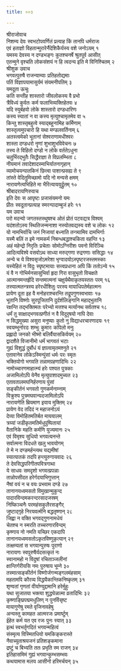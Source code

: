 ```yaml
---
title: ००३

---
```

श्रीराजोवाच  
निशम्य देवः स्वभटोपवर्णितं प्रत्याह किं तानपि धर्मराजः  
एवं हताज्ञो विहतान्मुरारेर्नैदेशिकैर्यस्य वशे जनोऽयम् १  
यमस्य देवस्य न दण्डभङ्गः कुतश्चनर्षे श्रुतपूर्व आसीत्  
एतन्मुने वृश्चति लोकसंशयं न हि त्वदन्य इति मे विनिश्चितम् २  
श्रीशुक उवाच  
भगवत्पुरुषै राजन्याम्याः प्रतिहतोद्यमाः  
पतिं विज्ञापयामासुर्यमं संयमनीपतिम् ३  
यमदूता ऊचुः  
कति सन्तीह शास्तारो जीवलोकस्य वै प्रभो  
त्रैविध्यं कुर्वतः कर्म फलाभिव्यक्तिहेतवः ४  
यदि स्युर्बहवो लोके शास्तारो दण्डधारिणः  
कस्य स्यातां न वा कस्य मृत्युश्चामृतमेव वा ५  
किन्तु शास्तृबहुत्वे स्याद्बहूनामिह कर्मिणाम्  
शास्तृत्वमुपचारो हि यथा मण्डलवर्तिनाम् ६  
अतस्त्वमेको भूतानां सेश्वराणामधीश्वरः  
शास्ता दण्डधरो नॄणां शुभाशुभविवेचनः ७  
तस्य ते विहितो दण्डो न लोके वर्ततेऽधुना  
चतुर्भिरद्भुतैः सिद्धैराज्ञा ते विप्रलम्भिता ८  
नीयमानं तवादेशादस्माभिर्यातनागृहान्  
व्यामोचयन्पातकिनं छित्त्वा पाशान्प्रसह्य ते ९  
तांस्ते वेदितुमिच्छामो यदि नो मन्यसे क्षमम्  
नारायणेत्यभिहिते मा भैरित्याययुर्द्रुतम् १०  
श्रीबादरायणिरुवाच  
इति देवः स आपृष्टः प्रजासंयमनो यमः  
प्रीतः स्वदूतान्प्रत्याह स्मरन्पादाम्बुजं हरेः ११  
यम उवाच  
परो मदन्यो जगतस्तस्थुषश्च ओतं प्रोतं पटवद्यत्र विश्वम्  
यदंशतोऽस्य स्थितिजन्मनाशा नस्योतवद्यस्य वशे च लोकः १२  
यो नामभिर्वाचि जनं निजायां बध्नाति तन्त्र्यामिव दामभिर्गाः  
यस्मै बलिं त इमे नामकर्म निबन्धबद्धाश्चकिता वहन्ति १३  
अहं महेन्द्रो निरृतिः प्रचेताः सोमोऽग्निरीशः पवनो विरिञ्चिः  
आदित्यविश्वे वसवोऽथ साध्या मरुद्गणा रुद्रगणाः ससिद्धाः १४  
अन्ये च ये विश्वसृजोऽमरेशा भृग्वादयोऽस्पृष्टरजस्तमस्काः  
यस्येहितं न विदुः स्पृष्टमायाः सत्त्वप्रधाना अपि किं ततोऽन्ये १५  
यं वै न गोभिर्मनसासुभिर्वा हृदा गिरा वासुभृतो विचक्षते  
आत्मानमन्तर्हृदि सन्तमात्मनां चक्षुर्यथैवाकृतयस्ततः परम् १६  
तस्यात्मतन्त्रस्य हरेरधीशितुः परस्य मायाधिपतेर्महात्मनः  
प्रायेण दूता इह वै मनोहराश्चरन्ति तद्रूपगुणस्वभावाः १७  
भूतानि विष्णोः सुरपूजितानि दुर्दर्शलिङ्गानि महाद्भुतानि  
रक्षन्ति तद्भक्तिमतः परेभ्यो मत्तश्च मर्त्यानथ सर्वतश्च १८  
धर्मं तु साक्षाद्भगवत्प्रणीतं न वै विदुरृषयो नापि देवाः  
न सिद्धमुख्या असुरा मनुष्याः कुतो नु विद्याधरचारणादयः १९  
स्वयम्भूर्नारदः शम्भुः कुमारः कपिलो मनुः  
प्रह्लादो जनको भीष्मो बलिर्वैयासकिर्वयम् २०  
द्वादशैते विजानीमो धर्मं भागवतं भटाः  
गुह्यं विशुद्धं दुर्बोधं यं ज्ञात्वामृतमश्नुते २१  
एतावानेव लोकेऽस्मिन्पुंसां धर्मः परः स्मृतः  
भक्तियोगो भगवति तन्नामग्रहणादिभिः २२  
नामोच्चारणमाहात्म्यं हरेः पश्यत पुत्रकाः  
अजामिलोऽपि येनैव मृत्युपाशादमुच्यत २३  
एतावतालमघनिर्हरणाय पुंसां  
सङ्कीर्तनं भगवतो गुणकर्मनाम्नाम्  
विक्रुश्य पुत्रमघवान्यदजामिलोऽपि  
नारायणेति म्रियमाण इयाय मुक्तिम् २४  
प्रायेण वेद तदिदं न महाजनोऽयं  
देव्या विमोहितमतिर्बत माययालम्  
त्रय्यां जडीकृतमतिर्मधुपुष्पितायां  
वैतानिके महति कर्मणि युज्यमानः २५  
एवं विमृश्य सुधियो भगवत्यनन्ते  
सर्वात्मना विदधते खलु भावयोगम्  
ते मे न दण्डमर्हन्त्यथ यद्यमीषां  
स्यात्पातकं तदपि हन्त्युरुगायवादः २६  
ते देवसिद्धपरिगीतपवित्रगाथा  
ये साधवः समदृशो भगवत्प्रपन्नाः  
तान्नोपसीदत हरेर्गदयाभिगुप्तान्  
नैषां वयं न च वयः प्रभवाम दण्डे २७  
तानानयध्वमसतो विमुखान्मुकुन्द  
पादारविन्दमकरन्दरसादजस्रम्  
निष्किञ्चनैः परमहंसकुलैरसङ्गैर्  
जुष्टाद्गृहे निरयवर्त्मनि बद्धतृष्णान् २८  
जिह्वा न वक्ति भगवद्गुणनामधेयं  
चेतश्च न स्मरति तच्चरणारविन्दम्  
कृष्णाय नो नमति यच्छिर एकदापि  
तानानयध्वमसतोऽकृतविष्णुकृत्यान् २९  
तत्क्षम्यतां स भगवान्पुरुषः पुराणो  
नारायणः स्वपुरुषैर्यदसत्कृतं नः  
स्वानामहो न विदुषां रचिताञ्जलीनां  
क्षान्तिर्गरीयसि नमः पुरुषाय भूम्ने ३०  
तस्मात्सङ्कीर्तनं विष्णोर्जगन्मङ्गलमंहसाम्  
महतामपि कौरव्य विद्ध्यैकान्तिकनिष्कृतम् ३१  
शृण्वतां गृणतां वीर्याण्युद्दामानि हरेर्मुहुः  
यथा सुजातया भक्त्या शुद्ध्येन्नात्मा व्रतादिभिः ३२  
कृष्णाङ्घ्रिपद्ममधुलिण् न पुनर्विसृष्ट  
मायागुणेषु रमते वृजिनावहेषु  
अन्यस्तु कामहत आत्मरजः प्रमार्ष्टुम्  
ईहेत कर्म यत एव रजः पुनः स्यात् ३३  
इत्थं स्वभर्तृगदितं भगवन्महित्वं  
संस्मृत्य विस्मितधियो यमकिङ्करास्ते  
नैवाच्युताश्रयजनं प्रतिशङ्कमाना  
द्रष्टुं च बिभ्यति ततः प्रभृति स्म राजन् ३४  
इतिहासमिमं गुह्यं भगवान्कुम्भसम्भवः  
कथयामास मलय आसीनो हरिमर्चयन् ३५
